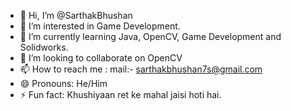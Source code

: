 - 👋 Hi, I’m @SarthakBhushan
- 👀 I’m interested in Game Development.
- 🌱 I’m currently learning Java, OpenCV, Game Development and Solidworks.
- 💞️ I’m looking to collaborate on OpenCV
- 📫 How to reach me : mail:- sarthakbhushan7s@gmail.com
- 😄 Pronouns: He/Him
- ⚡ Fun fact: Khushiyaan ret ke mahal jaisi hoti hai.

<!---
SarthakBhushan/SarthakBhushan is a ✨ special ✨ repository because its `README.md` (this file) appears on your GitHub profile.
You can click the Preview link to take a look at your changes.
--->
